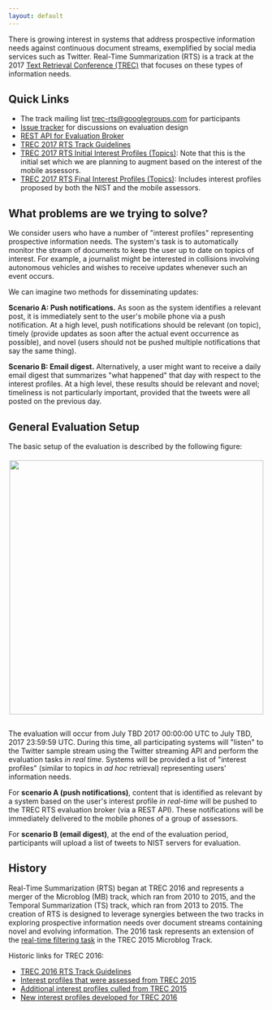 ```yaml
---
layout: default
---
```


There is growing interest in systems that address prospective
information needs against continuous document streams, exemplified by
social media services such as Twitter. Real-Time Summarization (RTS)
is a track at the 2017 [Text Retrieval Conference
(TREC)](http://trec.nist.gov) that focuses on these types of
information needs.

## Quick Links

+ The track mailing list [trec-rts@googlegroups.com](https://groups.google.com/forum/#!forum/trec-rts) for participants
+ [Issue tracker](https://github.com/trecrts/trecrts.github.io/issues) for discussions on evaluation design
+ [REST API for Evaluation Broker](https://github.com/trecrts/trecrts-eval/tree/master/trecrts-server)
+ [TREC 2017 RTS Track Guidelines](TREC2017-RTS-guidelines.html)
+ [TREC 2017 RTS Initial Interest Profiles (Topics)](TREC2017-RTS-topics1.json): Note that this is the initial set which we are planning to augment based on the interest of the mobile assessors.
+ [TREC 2017 RTS Final Interest Profiles (Topics)](TREC2017-RTS-topics-final.json): Includes interest profiles proposed by both the NIST and the mobile assessors.

## What problems are we trying to solve?

We consider users who have a number of "interest profiles"
representing prospective information needs. The system's task is to
automatically monitor the stream of documents to keep the user up to
date on topics of interest. For example, a journalist might be
interested in collisions involving autonomous vehicles and wishes to
receive updates whenever such an event occurs.

We can imagine two methods for disseminating updates:

**Scenario A: Push notifications.** As soon as the system identifies a
relevant post, it is immediately sent to the user's mobile phone via a
push notification. At a high level, push notifications should be
relevant (on topic), timely (provide updates as soon after the actual
event occurrence as possible), and novel (users should not be pushed
multiple notifications that say the same thing).

**Scenario B: Email digest.** Alternatively, a user might want to
receive a daily email digest that summarizes "what happened" that day
with respect to the interest profiles. At a high level, these results
should be relevant and novel; timeliness is not particularly
important, provided that the tweets were all posted on the previous
day.

## General Evaluation Setup

The basic setup of the evaluation is described by the following
figure:

<center><img style="padding-bottom: 15px; padding-top: 5px" src="trecrts-setup.png" width="500px"></center>

The evaluation will occur from July TBD 2017 00:00:00 UTC to July TBD, 2017 23:59:59 UTC.
During this time, all participating systems
will "listen" to the Twitter sample stream using the Twitter streaming
API and perform the evaluation tasks *in real time*. Systems
will be provided a list of "interest profiles" (similar to topics in
*ad hoc* retrieval) representing users' information needs.

For **scenario A (push notifications)**, content that is identified as
relevant by a system based on the user's interest profile *in
real-time* will be pushed to the TREC RTS evaluation broker (via a
REST API). These notifications will be immediately delivered to the
mobile phones of a group of assessors.

For **scenario B (email digest)**, at the end of the evaluation
period, participants will upload a list of tweets to NIST servers for
evaluation.

## History

Real-Time Summarization (RTS) began at TREC 2016 and represents a
merger of the Microblog (MB) track, which ran from 2010 to 2015, and
the Temporal Summarization (TS) track, which ran from 2013 to 2015.
The creation of RTS is designed to leverage synergies between the two
tracks in exploring prospective information needs over document
streams containing novel and evolving information. The 2016 task
represents an extension of the [real-time filtering
task](https://github.com/lintool/twitter-tools/wiki/TREC-2015-Track-Guidelines)
in the TREC 2015 Microblog Track.

Historic links for TREC 2016:

+ [TREC 2016 RTS Track Guidelines](TREC2016-RTS-guidelines.html)
+ [Interest profiles that were assessed from TREC 2015](TREC2015-MB-eval-topics.json)
+ [Additional interest profiles culled from TREC 2015](TREC2015-MB-noeval-topics-culled.json)
+ [New interest profiles developed for TREC 2016](TREC2016-RTS-topics.json)
